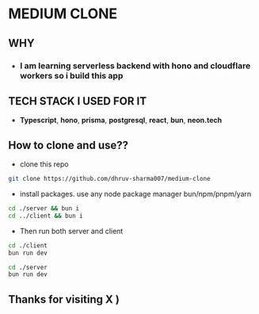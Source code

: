 # MEDIUM CLONE 

## WHY
- ### I am learning serverless backend with hono and cloudflare workers so i build this app 

## TECH STACK I USED FOR IT 
- **Typescript**, **hono**, **prisma**, **postgresql**, **react**, **bun**, **neon.tech**



## How to clone and use??

- clone this repo 

```bash
git clone https://github.com/dhruv-sharma007/medium-clone

```

- install packages. use any node package manager bun/npm/pnpm/yarn

```bash
cd ./server && bun i 
cd ../client && bun i
```

- Then run both server and client

```bash
cd ./client
bun run dev
```

```bash
cd ./server
bun run dev
```

## Thanks for visiting X )
